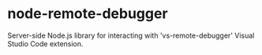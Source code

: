 # node-remote-debugger
Server-side Node.js library for interacting with 'vs-remote-debugger' Visual Studio Code extension.

